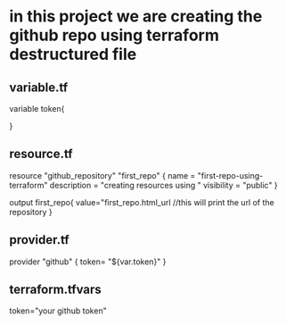 
# in this project we are creating the github repo using terraform destructured file

## variable.tf
variable token{
    
}

## resource.tf
resource "github_repository" "first_repo" {
  name        = "first-repo-using-terraform"
  description = "creating resources using "
  visibility = "public"
}

output first_repo{
  value="first_repo.html_url   //this will print the  url of the repository
}


## provider.tf
provider "github" {
  token= "${var.token}"
}

## terraform.tfvars

token="your github token"